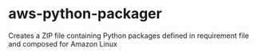 # aws-python-packager
Creates a ZIP file containing Python packages defined in requirement file and composed for Amazon Linux
